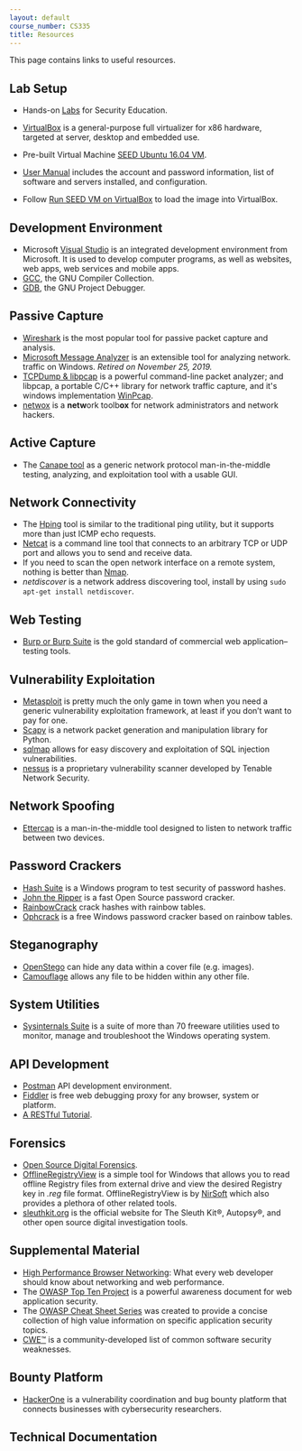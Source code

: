 ```yaml
---
layout: default
course_number: CS335
title: Resources
---
```


This page contains links to useful resources.

Lab Setup  
-----------------------------------
- Hands-on [Labs](http://www.cis.syr.edu/~wedu/seed/Labs_16.04/) for Security Education.

- [VirtualBox](https://www.virtualbox.org/wiki/Downloads) is a general-purpose full virtualizer for x86 hardware, targeted at server, desktop and embedded use.

-  Pre-built Virtual Machine [SEED Ubuntu 16.04 VM](https://drive.google.com/file/d/12l8OO3PXHjUsf9vfjkAf7-I6bsixvMUa/view?usp=sharing).

- [User Manual](http://www.cis.syr.edu/~wedu/seed/Documentation/Ubuntu16_04_VM/Ubuntu16_04_VM_Manual.pdf) includes the account and password information, list of software and servers installed, and configuration.

- Follow [Run SEED VM on VirtualBox](http://www.cis.syr.edu/~wedu/seed/Labs_16.04/Documents/SEEDVM_VirtualBoxManual.pdf) to load the image into VirtualBox.

Development Environment
------------------------------------
- Microsoft  [Visual Studio](https://visualstudio.microsoft.com/) is an integrated development environment from Microsoft. It is used to develop computer programs, as well as websites, web apps, web services and mobile apps.
- [GCC](https://gcc.gnu.org/), the GNU Compiler Collection.
- [GDB](https://www.gnu.org/software/gdb/), the GNU Project Debugger.

Passive Capture
------------------------------------
- [Wireshark](https://www.wireshark.org/) is the most popular tool for passive packet capture and analysis.
- [Microsoft Message Analyzer](https://docs.microsoft.com/en-us/message-analyzer/microsoft-message-analyzer-operating-guide) is an extensible tool for analyzing network.
traffic on Windows. *Retired on November 25, 2019.*
- [TCPDump & libpcap](http://www.tcpdump.org/) is a powerful command-line packet analyzer; and libpcap, a portable C/C++ library for network traffic capture, and it's windows implementation [WinPcap](https://www.winpcap.org/).
- [netwox](http://www.cis.syr.edu/~wedu/Teaching/cis758/netw522/netwox-doc_html/) is a **netw**ork toolb**ox** for network administrators and network hackers.

Active Capture
------------------------------------
- The [Canape tool](https://github.com/ctxis/canape) as a generic network protocol man-in-the-middle testing, analyzing, and exploitation tool with a usable GUI.

Network Connectivity
------------------------------------
- The [Hping](http://www.hping.org/) tool is similar to the traditional ping utility, but it supports more than just ICMP echo requests.
- [Netcat](http://netcat.sourceforge.net/) is a command line tool that connects to an arbitrary TCP or UDP port and allows you to send and receive data.
- If you need to scan the open network interface on a remote system, nothing is better than [Nmap](https://nmap.org/).
- _netdiscover_ is a network address discovering tool, install by using `sudo apt-get install netdiscover`.

Web Testing
------------------------------------
- [Burp or Burp Suite](https://portswigger.net/burp) is the gold standard of commercial web application–testing tools.

Vulnerability Exploitation
------------------------------------
- [Metasploit](https://github.com/rapid7/metasploit-framework) is pretty much the only game in town when you need a generic vulnerability exploitation framework, at least if you don’t want to pay for one.
- [Scapy](https://scapy.net/) is a network packet generation and manipulation library for Python.
- [sqlmap](http://sqlmap.org/) allows for easy discovery and exploitation of SQL injection vulnerabilities.
- [nessus](https://www.tenable.com/products/nessus/nessus-essentials) is a proprietary vulnerability scanner developed by Tenable Network Security.

Network Spoofing
------------------------------------
- [Ettercap](https://www.ettercap-project.org/) is a man-in-the-middle tool designed to
listen to network traffic between two devices.

Password Crackers
------------------------------------
- [Hash Suite](https://hashsuite.openwall.net/) is a Windows program to test security of password hashes.
- [John the Ripper](https://www.openwall.com/john/) is a fast Open Source password cracker.
- [RainbowCrack](http://project-rainbowcrack.com/index.htm) crack hashes with rainbow tables.
- [Ophcrack](https://ophcrack.sourceforge.io/) is a free Windows password cracker based on rainbow tables.

Steganography
------------------------------------
- [OpenStego](https://www.openstego.com/) can hide any data within a cover file (e.g. images).
- [Camouflage](http://camouflage.unfiction.com/) allows any file to be hidden within any other file.

System Utilities
------------------------------------
- [Sysinternals Suite](https://docs.microsoft.com/en-us/sysinternals/) is a suite of more than 70 freeware utilities used to monitor, manage and troubleshoot the Windows operating system.

API Development
------------------------------------
- [Postman](https://www.getpostman.com/]) API development environment.
- [Fiddler](https://www.telerik.com/fiddler) is free web debugging proxy for any browser, system or platform.
- [A RESTful Tutorial](https://www.restapitutorial.com/).

Forensics
------------------------------------
- [Open Source Digital Forensics](https://www.sleuthkit.org/).
- [OfflineRegistryView](https://www.nirsoft.net/utils/offline_registry_view.html) is a simple tool for Windows that allows you to read offline Registry files from external drive and view the desired Registry key in _.reg_ file format. OfflineRegistryView is by [NirSoft](https://www.nirsoft.net/) which also provides a plethora of other related tools.
- [sleuthkit.org](https://www.sleuthkit.org/) is the official website for The Sleuth Kit®, Autopsy®, and other open source digital investigation tools.  

Supplemental Material
------------------------------------
-  [High Performance Browser Networking](https://hpbn.co/): What every web developer should know about networking and web performance.
-  The [OWASP Top Ten Project](https://www.owasp.org/index.php/Category:OWASP_Top_Ten_Project) is a powerful awareness document for web application security.
-  The [OWASP Cheat Sheet Series](https://cheatsheetseries.owasp.org/) was created to provide a concise collection of high value information on specific application security topics.
- [CWE™](https://cwe.mitre.org/compatible/product.html) is a community-developed list of common software security weaknesses.

Bounty Platform
-----------------------------------
- [HackerOne](https://www.hackerone.com/) is a vulnerability coordination and bug bounty platform that connects businesses with cybersecurity researchers.

Technical Documentation
-----------------------------------
